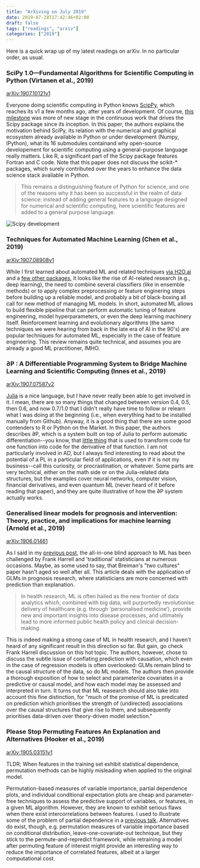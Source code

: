 ```yaml
---
title: "ArXiving on July 2019"
date: 2019-07-28T17:42:46+02:00
draft: false
tags: ["readings", "arxiv"]
categories: ["2019"]
---
```


Here is a quick wrap up of my latest readings on arXiv. In no particular order, as usual.

<!--more-->

### SciPy 1.0—Fundamental Algorithms for Scientific Computing in Python (Virtanen et al., 2019)

[arXiv:1907.10121v1](https://arxiv.org/abs/1907.10121)

Everyone doing scientific computing in Python knows [ScipPy](https://scipy.org), which reaches its v1 a few months ago, after years of development. Of course, [this milestone](https://docs.scipy.org/doc/scipy/reference/release.1.0.0.html) was more of new stage in the continuous work that drives the Scipy package since its inception. In this paper, the authors explains the motivation behind SciPy, its relation with the numerical and graphical ecosystem already available in Python or under development (Numpy, IPython), what its 16 submodules containand why open-source developement for scientific computing using a general-purpose language really matters. Like R, a significant part of the Scipy package features Fortran and C code. Note that this paper does not discuss the scikit-\* packages, which surely contributed over the years to enhance the data science stack available in Python.

> This remains a distinguishing feature of Python for science, and one of the reasons why it has been so successful in the realm of data science: instead of adding general features to a language designed for numerical and scientific computing, here scientific features are added to a general purpose language.

![Scipy development](/img/2019-07-28-18-21-30.png)

### Techniques for Automated Machine Learning (Chen et al., 2019)

[arXiv:1907.08908v1](https://arxiv.org/abs/1907.08908)

While I first learned about automated ML and related techniques [via H2O.ai](http://docs.h2o.ai/h2o/latest-stable/h2o-docs/automl.html) and a [few other packages](/post/automated-ml/), it looks like the rise of AI-related research (e.g., deep learning), the need to combine several classifiers (like in ensemble methods) or to apply complex preprocessing or feature enginering steps before building up a reliable model, and probably a bit of black-boxing all call for new method of managing ML models. In short, automated ML allows to build flexible pipeline that can perform automatic tuning of feature engineering, model hyperparameters, or even the deep learning machinery itself. Reinforcement learning and evolutionary algorithms (the same techniques we were hearing from back in the late era of AI in the 90's) are popular techniques for automated ML, especially in the case of feature engineering. This review remains quite technical, and assumes you are already a good ML practitioner, IMHO.

### ∂P : A Differentiable Programming System to Bridge Machine Learning and Scientific Computing (Innes et al., 2019)

[arXiv:1907.07587v2](https://arxiv.org/abs/1907.07587)

[Julia](https://julialang.org) is a nice language, but I have never really been able to get involved in it. I mean, there are so many things that changed between version 0.4, 0.5, then 0.6, and now 0.7/1.0 that I didn't really have time to follow or relearn what I was doing at the beginning (i.e., when everything had to be installed manually from Github). Anyway, it is a good thing that there are some good contenders to R or Python on the Market. In this paper, the authors describes ∂P, which is a system built on top of Julia to perform automatic differentiation--you know, that [little thing](http://www.robots.ox.ac.uk/~tvg/publications/talks/autodiff.pdf) that is used to transform code for one function into code for the derivative of that function. I am not particularly involved in AD, but I always find interesting to read about the potential of a PL in a particular field of applications, even if it is not my business--call this curiosity, or procrastination, or whatever. Some parts are very technical, either on the math side or on the Julia-related data structures, but the examples cover neural networks, computer vision, financial derivatives, and even quantum ML (never heard of it before reading that paper), and they are quite illustrative of how the ∂P system actually works.

### Generalised linear models for prognosis and intervention: Theory, practice, and implications for machine learning (Arnold et al., 2019)

[arXiv:1906.01461](https://arxiv.org/abs/1906.01461)

As I said in my [previous post](/post/tech-review-july-2019/), the all-in-one blind approach to ML has been challenged by Frank Harrell and 'traditional' statisticians at numerous occasions. Maybe, as some used to say, that Breiman's "two cultures" paper hasn't aged so well after all. This article deals with the application of GLMs in prognosis research, where statisticians are more concerned with prediction than explanation.

> In health research, ML is often hailed as the new frontier of data analytics which, combined with big data, will purportedly revolutionise delivery of healthcare (e.g. through ‘personalised medicine’), provide new and important insights into disease processes, and ultimately lead to more informed public health policy and clinical decision-making.

This is indeed making a strong case of ML in health research, and I haven't heard of any significant result in this direction so far. But gain, go check Frank Harrell discussion on this hot topic. The authors, however, chose to discuss the subtle issue of conflating prediction with causation, which even in the case of regression models is often overlooked: GLMs remain blind to the causal structure of the data, so do ML models. The authors then provide a thorough exposition of how to select and parameterize covariates in a predictive or causal model, and how each model may be assessed and interpreted in turn. It turns out that ML reasearch should also take into account this fine distinction, for "much of the promise of ML is predicated on prediction which prioritises the strength of (undirected) associations over the causal structures that give rise to them, and subsequently prioritises data-driven over theory-driven model selection."

### Please Stop Permuting Features An Explanation and Alternatives (Hooker et al., 2019)

[arXiv:1905.03151v1](https://arxiv.org/abs/1905.03151)

TLDR; When features in the training set exhibit statistical dependence, permutation methods can be highly misleading when applied to the original model.

Permutation-based measures of variable importance, partial dependence plots, and individual conditional expectation plots are cheap and parameter-free techniques to assess the predictive support of variables, or features, in a given ML algorithm. However, they are known to exhibit serious flaws when there exist intercorrelations between features. I used to illustrate some of the problem of partial dependence in a [previous talk](/pub/mva_clinres.pdf). Alternatives do exist, though, e.g. permutation measures of variable importance based on conditional distribution, leave-one-covariate-out technique, but they stick to the permute-and-repredict framework, while retraining a model after permuting feature of interest might provide an interesting way to reduce the importance of correlated features, albeit at a larger computational cost.
